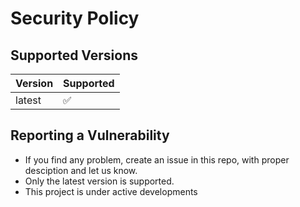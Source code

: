 # Security Policy

## Supported Versions


| Version | Supported          |
| ------- | ------------------ |
| latest   | :white_check_mark: |

## Reporting a Vulnerability

- If you find any problem, create an issue in this repo, with proper desciption and let us know. 
- Only the latest version is supported. 
- This project is under active developments
